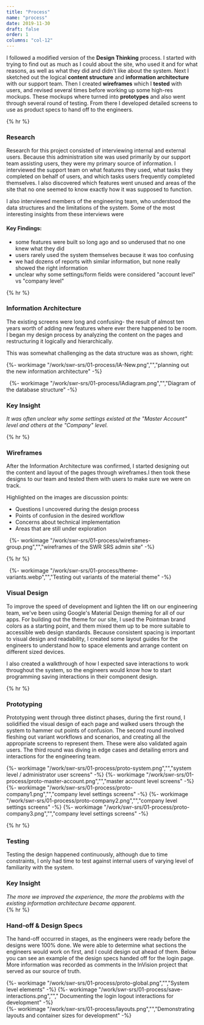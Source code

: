 ```yaml
---
title: "Process"
name: "process"
date: 2019-11-30
draft: false
order: 1
columns: "col-12"
---
```

<div class="container lg gap-1">
<div class="col col-12 col-12 md-6 lg-7 xl-8 mb-2">


I followed a modified version of the **Design Thinking** process. I started with trying to find out as much as I could about the site, who used it and for what reasons, as well as what they did and didn't like about the system. Next I sketched out the logical **content structure** and **information architecture** with our support team. Then I created **wireframes** which I **tested** with users, and revised several times before working up some high-res mockups. These mockups where turned into **prototypes** and also went through several round of testing. From there I developed detailed screens to use as product specs to hand off to the engineers.

{% hr %}

### Research

Research for this project consisted of interviewing internal and external users. Because this administration site was used primarily by our support team assisting users, they were my primary source of information. I interviewed the support team on what features they used, what tasks they completed on behalf of users, and which tasks users frequently completed themselves. I also discovered which features went unused and areas of the site that no one seemed to know exactly how it was supposed to function.

I also interviewed members of the engineering team, who understood the data structures and the limitations of the system. Some of the most interesting insights from these interviews were

</div>
<div class="col bg-lavender-100 p-2  mb-2 text-ocean font-weight-bolder">

#### Key Findings:
- some features were built so long ago and so underused that no one knew what they did
- users rarely used the system themselves because it was too confusing
- we had dozens of reports with similar information, but none really showed the right information
- unclear why some settings/form fields were considered "account level" vs "company level"

</div>
</div>
{% hr %}

<div class="container lg gap-1">
<div class="col col-12 md-6 lg-7 xl-8 mb-3">

###   Information Architecture

The existing screens were long and confusing- the result of almost ten years worth of adding new features where ever there happened to be room.  I began my design process by analyzing the content on the pages and restructuring it logically and hierarchically.

This was somewhat challenging as the data structure was as shown, right:

{%- workimage  "/work/swr-srs/01-process/IA-New.png","","planning out the new information architecture" -%}
</div>
<div class="col col-12 md-6 lg-5 xl-4 mb-3">
    <span class="h2 d-block">&nbsp;</span>
    {%- workimage  "/work/swr-srs/01-process/IAdiagram.png","","Diagram of the database structure" -%}
        <div class="text-ocean bg-lavender-100 p-3">
            <h3>Key Insight</h3>
            <em class="lead">
            It was often unclear why some settings existed at the "Master Account" level and others at the "Company" level.</em>
        </div>
</div>
</div>

{% hr %}
<div class="container lg gap-1">
<div class="col col-12 col-12 md-5  mb-2">

### Wireframes

After the Information Architecture was confirmed, I started designing out the content and layout of the pages through wireframes.I then took these designs to our team and tested them with users to make sure we were on track. 

Highlighted on the images are discussion points:

* Questions I uncovered during the design process
* Points of confusion in the desired workflow
* Concerns about technical implementation
* Areas that are still under exploration
  
</div>
<div class="col">
        <span class="h2 d-block">&nbsp;</span>
    {%- workimage  "/work/swr-srs/01-process/wireframes-group.png","","wireframes of the SWR SRS admin site" -%}
</div>
</div>

{% hr %}

<div class="container lg gap-1">
    <div class=" col col-12 md-6">
        <span class="h2 d-block">&nbsp;</span>
    {%- workimage  "/work/swr-srs/01-process/theme-variants.webp","","Testing out variants of the material theme" -%}
</div>
<div class="col col-12 col-12 md-6">

### Visual Design

To improve the speed of development and lighten the lift on our engineering team, we've been using Google's Material Design theming for all of our apps. For building out the theme for our site, I used the Pointman brand colors as a starting point, and them mixed them up to be more suitable to accessible web design standards.
Because consistent spacing is important to visual design and readability, I created some layout guides for the engineers to understand how to space elements and arrange content on different sized devices.

I also created a walkthrough of how I expected save interactions to work throughout the system, so the engineers would know how to start programming saving interactions in their component design.

</div>
</div>

{% hr %}

<div class="container lg gap-1">
<div class="col col-12 md-6 lg-7 xl-8 mb-3">

### Prototyping

Prototyping went through three distinct phases, during the first round, I solidified the visual design of each page and walked users through the system to hammer out points of confusion. The second round involved fleshing out variant workflows and scenarios, and creating all the appropriate screens to represent them. These were also validated again users. The third round was diving in edge cases and detailing errors and interactions for the engineering team.
</div>
</div>

<div class="container lg gap-1">
<div class="col col-12 md-5  mb-2 mt-0">
    {%- workimage  "/work/swr-srs/01-process/proto-system.png","","system level / administrator user screens" -%}
    {%- workimage  "/work/swr-srs/01-process/proto-master-account.png","","master account level screens" -%}
</div>
<div class="col col-12 md-7  mb- mt-0">
    {%- workimage  "/work/swr-srs/01-process/proto-company1.png","","company level settings screens" -%}
    {%- workimage  "/work/swr-srs/01-process/proto-company2.png","","company level settings screens" -%}
    {%- workimage  "/work/swr-srs/01-process/proto-company3.png","","company level settings screens" -%}
</div>
</div>

{% hr %}

<div class="container lg gap-1">
<div class="col col-12 col-12 md-6 lg-7 mb-3">

### Testing

Testing the design happened continuously, although due to time constraints, I only had time to test against internal users of varying level of familiarity with the system. 

</div>
<div class="col">
        <div class="text-ocean bg-lavender-100 p-3">
            <h3>Key Insight</h3>
            <em class="lead">The more we improved the experience, the more the problems with the existing information architecture became apparent. 
            </em>
        </div>
</div>
</div>
{% hr %}
<div class="container lg gap-1">
<div class="col col-12 md-6 lg-7 xl-8  mb-3">

### Hand-off & Design Specs

The hand-off occurred in stages, as the engineers were ready before the designs were 100% done.  We were able to determine what sections the engineers would work on first, and I could design out ahead of them. Below you can see an example of the design specs handed off for the login page.
More information was recorded as comments in the InVision project that served as our source of truth.
</div>
</div>

<div class="container lg gap-1">
<div class="col col-12 md-6 mb-2 mt-0">
    {%- workimage  "/work/swr-srs/01-process/proto-global.png","","System level elements" -%}
    {%- workimage  "/work/swr-srs/01-process/save-interactions.png",""," Documenting the login logout interactions for development" -%}
</div>
<div class="col col-12 md-6 mb-2 mt-0">
    {%- workimage  "/work/swr-srs/01-process/layouts.png","","Demonstrating layouts and container sizes for development" -%}
</div>
</div>


